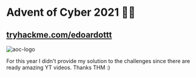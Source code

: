 # Advent of Cyber 2021 🎄🎅

## [tryhackme.com/edoardottt](https://tryhackme.com/p/edoardottt)


![aoc-logo](https://github.com/edoardottt/tryhackme-ctf/blob/main/Advent-of-Cyber-2021/aoc.png)

For this year I didn't provide my solution to the challenges since there are ready amazing YT videos. Thanks THM :)
